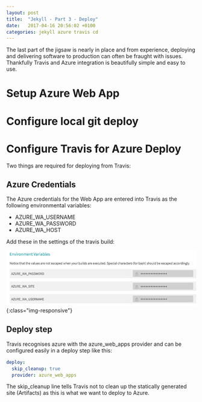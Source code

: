 ```yaml
---
layout: post
title:  "Jekyll - Part 3 - Deploy"
date:   2017-04-16 20:56:02 +0100
categories: jekyll azure travis cd
---
```


The last part of the jigsaw is nearly in place and from experience, deploying and delivering software to production can often be fraught with issues. Thankfully Travis and Azure integration is beautifully simple and easy to use.

# Setup Azure Web App

# Configure local git deploy


# Configure Travis for Azure Deploy

Two things are required for deploying from Travis:

## Azure Credentials

The Azure credentials for the Web App are entered into Travis as the following environmental variables:

- AZURE_WA_USERNAME
- AZURE_WA_PASSWORD
- AZURE_WA_HOST

Add these in the settings of the travis build:

![image-title-here](/assets/travis_settings.png){:class="img-responsive"}

## Deploy step

Travis recognises azure with the azure_web_apps provider and can be configured easily in a deploy step like this:

```yml
deploy:
  skip_cleanup: true
  provider: azure_web_apps
```

The skip_cleanup line tells Travis not to clean up the statically generated site (Artifacts) as this is what we want to deploy to Azure. 
